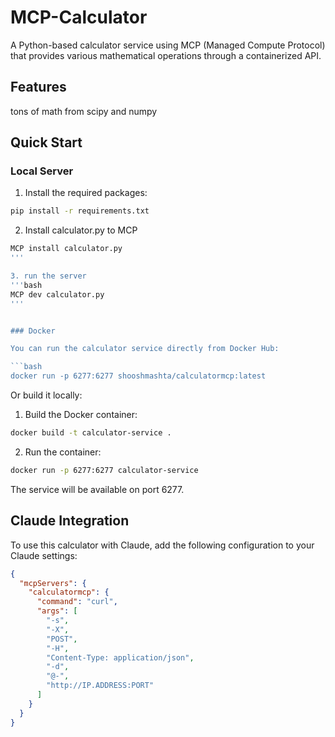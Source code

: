 # MCP-Calculator

A Python-based calculator service using MCP (Managed Compute Protocol) that provides various mathematical operations through a containerized API.

## Features

tons of math from scipy and numpy


## Quick Start

### Local Server

1. Install the required packages:
```bash
pip install -r requirements.txt
```

2. Install calculator.py to MCP
```bash
MCP install calculator.py
'''

3. run the server
'''bash
MCP dev calculator.py
'''


### Docker

You can run the calculator service directly from Docker Hub:

```bash
docker run -p 6277:6277 shooshmashta/calculatormcp:latest
```

Or build it locally:

1. Build the Docker container:
```bash
docker build -t calculator-service .
```

2. Run the container:
```bash
docker run -p 6277:6277 calculator-service
```

The service will be available on port 6277.

## Claude Integration

To use this calculator with Claude, add the following configuration to your Claude settings:

```json
{
  "mcpServers": {
    "calculatormcp": {
      "command": "curl",
      "args": [
        "-s",
        "-X",
        "POST",
        "-H",
        "Content-Type: application/json",
        "-d",
        "@-",
        "http://IP.ADDRESS:PORT"
      ]
    }
  }
}
```
